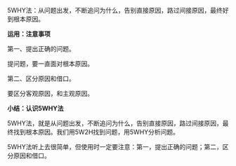 5WHY法：从问题出发，不断追问为什么，告别直接原因，路过间接原因，最终好到根本原因。

**运用：注意事项**

第一、提出正确的问题。

提问题，要一直面对根本原因。

第二、区分原因和借口。

要区分客观原因，和主观原因。

**小结：认识5WHY法**

5WHY法，就是从问题出发，不断追问为什么，告别直接原因，路过间接原因，最终找到根本原因。我们用5W2H找到问题，用5WHY分析问题。

5WHY法听上去很简单，但使用时一定要注意：第一，提出正确的问题；第二，区分原因和借口。



